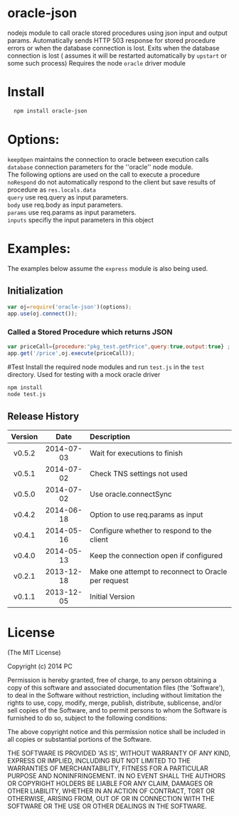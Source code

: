 oracle-json
===========

nodejs module to call oracle stored procedures using json input and output params.
Automatically sends HTTP 503 response for stored procedure errors or when the database connection is lost.
Exits when the database connection is lost ( assumes it will be restarted automatically by `upstart` or some such process)
Requires the node `oracle` driver module

# Install

```bash
  npm install oracle-json
```
# Options:
`keepOpen` maintains the connection to oracle between execution calls  
`database` connection parameters for the ''oracle'' node module.  
The following options are used on the call to execute a procedure  
`noRespond` do not automatically respond to the client but save results of procedure as `res.locals.data`  
`query` use  req.query as input parameters.  
`body` use req.body as input parameters.  
`params` use req.params as input parameters.  
`inputs` specifiy the input parameters in this object  
# Examples:

The examples below assume the `express` module is also being used.

## Initialization

```js
var oj=require('oracle-json')(options);
app.use(oj.connect());

```

### Called a Stored Procedure which returns JSON

```js
var priceCall={procedure:"pkg_test.getPrice",query:true,output:true} ;
app.get('/price',oj.execute(priceCall));

```


#Test
Install the required node modules and run `test.js` in the `test` directory. Used for testing with a mock oracle driver
```bash
npm install
node test.js
```

## Release History
|Version|Date|Description|
|:--:|:--:|:--|
|v0.5.2|2014-07-03|Wait for executions to finish|
|v0.5.1|2014-07-02|Check TNS settings not used|
|v0.5.0|2014-07-02|Use oracle.connectSync|
|v0.4.2|2014-06-18|Option to use req.params as input|
|v0.4.1|2014-05-16|Configure whether to respond to the client|
|v0.4.0|2014-05-13|Keep the connection open if configured|
|v0.2.1|2013-12-18|Make one attempt to reconnect to Oracle per request|
|v0.1.1|2013-12-05|Initial Version|

# License 

(The MIT License)

Copyright (c) 2014 PC 

Permission is hereby granted, free of charge, to any person obtaining
a copy of this software and associated documentation files (the
'Software'), to deal in the Software without restriction, including
without limitation the rights to use, copy, modify, merge, publish,
distribute, sublicense, and/or sell copies of the Software, and to
permit persons to whom the Software is furnished to do so, subject to
the following conditions:

The above copyright notice and this permission notice shall be
included in all copies or substantial portions of the Software.

THE SOFTWARE IS PROVIDED 'AS IS', WITHOUT WARRANTY OF ANY KIND,
EXPRESS OR IMPLIED, INCLUDING BUT NOT LIMITED TO THE WARRANTIES OF
MERCHANTABILITY, FITNESS FOR A PARTICULAR PURPOSE AND NONINFRINGEMENT.
IN NO EVENT SHALL THE AUTHORS OR COPYRIGHT HOLDERS BE LIABLE FOR ANY
CLAIM, DAMAGES OR OTHER LIABILITY, WHETHER IN AN ACTION OF CONTRACT,
TORT OR OTHERWISE, ARISING FROM, OUT OF OR IN CONNECTION WITH THE
SOFTWARE OR THE USE OR OTHER DEALINGS IN THE SOFTWARE.
